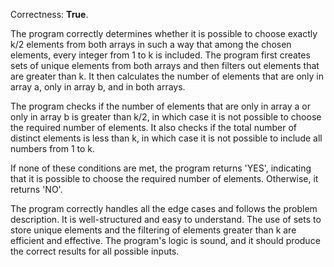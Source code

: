 Correctness: **True**.

The program correctly determines whether it is possible to choose exactly k/2 elements from both arrays in such a way that among the chosen elements, every integer from 1 to k is included. The program first creates sets of unique elements from both arrays and then filters out elements that are greater than k. It then calculates the number of elements that are only in array a, only in array b, and in both arrays.

The program checks if the number of elements that are only in array a or only in array b is greater than k/2, in which case it is not possible to choose the required number of elements. It also checks if the total number of distinct elements is less than k, in which case it is not possible to include all numbers from 1 to k.

If none of these conditions are met, the program returns 'YES', indicating that it is possible to choose the required number of elements. Otherwise, it returns 'NO'.

The program correctly handles all the edge cases and follows the problem description. It is well-structured and easy to understand. The use of sets to store unique elements and the filtering of elements greater than k are efficient and effective. The program's logic is sound, and it should produce the correct results for all possible inputs.